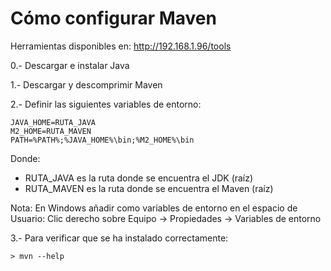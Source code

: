 # Cómo configurar Maven

Herramientas disponibles en: http://192.168.1.96/tools

0.- Descargar e instalar Java

1.- Descargar y descomprimir Maven 

2.- Definir las siguientes variables de entorno:
```
JAVA_HOME=RUTA_JAVA
M2_HOME=RUTA_MAVEN
PATH=%PATH%;%JAVA_HOME%\bin;%M2_HOME%\bin
```

Donde:
- RUTA_JAVA es la ruta donde se encuentra el JDK (raíz)
- RUTA_MAVEN es la ruta donde se encuentra el Maven (raíz)

Nota: En Windows añadir como variables de entorno en el espacio de Usuario: Clic derecho sobre Equipo -> Propiedades -> Variables de entorno

3.- Para verificar que se ha instalado correctamente:
```
> mvn --help
```
